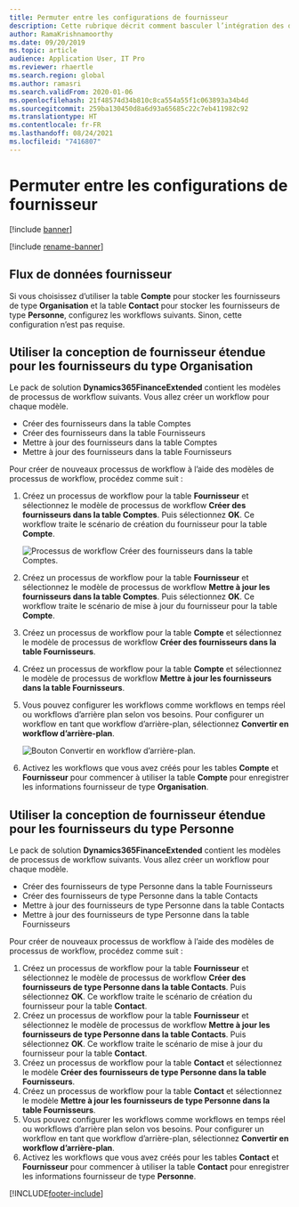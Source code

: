 ```yaml
---
title: Permuter entre les configurations de fournisseur
description: Cette rubrique décrit comment basculer l’intégration des données fournisseur entre les applications Finance and Operations et Dataverse.
author: RamaKrishnamoorthy
ms.date: 09/20/2019
ms.topic: article
audience: Application User, IT Pro
ms.reviewer: rhaertle
ms.search.region: global
ms.author: ramasri
ms.search.validFrom: 2020-01-06
ms.openlocfilehash: 21f48574d34b810c8ca554a55f1c063893a34b4d
ms.sourcegitcommit: 259ba130450d8a6d93a65685c22c7eb411982c92
ms.translationtype: HT
ms.contentlocale: fr-FR
ms.lasthandoff: 08/24/2021
ms.locfileid: "7416807"
---
```

# <a name="switch-between-vendor-designs"></a>Permuter entre les configurations de fournisseur

[!include [banner](../../includes/banner.md)]

[!include [rename-banner](~/includes/cc-data-platform-banner.md)]



## <a name="vendor-data-flow"></a>Flux de données fournisseur 

Si vous choisissez d’utiliser la table **Compte** pour stocker les fournisseurs de type **Organisation** et la table **Contact** pour stocker les fournisseurs de type **Personne**, configurez les workflows suivants. Sinon, cette configuration n’est pas requise.

## <a name="use-the-extended-vendor-design-for-vendors-of-the-organization-type"></a>Utiliser la conception de fournisseur étendue pour les fournisseurs du type Organisation

Le pack de solution **Dynamics365FinanceExtended** contient les modèles de processus de workflow suivants. Vous allez créer un workflow pour chaque modèle.

+ Créer des fournisseurs dans la table Comptes
+ Créer des fournisseurs dans la table Fournisseurs
+ Mettre à jour des fournisseurs dans la table Comptes
+ Mettre à jour des fournisseurs dans la table Fournisseurs

Pour créer de nouveaux processus de workflow à l’aide des modèles de processus de workflow, procédez comme suit :

1. Créez un processus de workflow pour la table **Fournisseur** et sélectionnez le modèle de processus de workflow **Créer des fournisseurs dans la table Comptes**. Puis sélectionnez **OK**. Ce workflow traite le scénario de création du fournisseur pour la table **Compte**.

    ![Processus de workflow Créer des fournisseurs dans la table Comptes.](media/create_process.png)

2. Créez un processus de workflow pour la table **Fournisseur** et sélectionnez le modèle de processus de workflow **Mettre à jour les fournisseurs dans la table Comptes**. Puis sélectionnez **OK**. Ce workflow traite le scénario de mise à jour du fournisseur pour la table **Compte**.
3. Créez un processus de workflow pour la table **Compte** et sélectionnez le modèle de processus de workflow **Créer des fournisseurs dans la table Fournisseurs**.
4. Créez un processus de workflow pour la table **Compte** et sélectionnez le modèle de processus de workflow **Mettre à jour les fournisseurs dans la table Fournisseurs**.
5. Vous pouvez configurer les workflows comme workflows en temps réel ou workflows d’arrière plan selon vos besoins. Pour configurer un workflow en tant que workflow d’arrière-plan, sélectionnez **Convertir en workflow d’arrière-plan**.

    ![Bouton Convertir en workflow d’arrière-plan.](media/background_workflow.png)

6. Activez les workflows que vous avez créés pour les tables **Compte** et **Fournisseur** pour commencer à utiliser la table **Compte** pour enregistrer les informations fournisseur de type **Organisation**.

## <a name="use-the-extended-vendor-design-for-vendors-of-the-person-type"></a>Utiliser la conception de fournisseur étendue pour les fournisseurs du type Personne

Le pack de solution **Dynamics365FinanceExtended** contient les modèles de processus de workflow suivants. Vous allez créer un workflow pour chaque modèle.

+ Créer des fournisseurs de type Personne dans la table Fournisseurs
+ Créer des fournisseurs de type Personne dans la table Contacts
+ Mettre à jour des fournisseurs de type Personne dans la table Contacts
+ Mettre à jour des fournisseurs de type Personne dans la table Fournisseurs

Pour créer de nouveaux processus de workflow à l’aide des modèles de processus de workflow, procédez comme suit :

1. Créez un processus de workflow pour la table **Fournisseur** et sélectionnez le modèle de processus de workflow **Créer des fournisseurs de type Personne dans la table Contacts**. Puis sélectionnez **OK**. Ce workflow traite le scénario de création du fournisseur pour la table **Contact**.
2. Créez un processus de workflow pour la table **Fournisseur** et sélectionnez le modèle de processus de workflow **Mettre à jour les fournisseurs de type Personne dans la table Contacts**. Puis sélectionnez **OK**. Ce workflow traite le scénario de mise à jour du fournisseur pour la table **Contact**.
3. Créez un processus de workflow pour la table **Contact** et sélectionnez le modèle **Créer des fournisseurs de type Personne dans la table Fournisseurs**.
4. Créez un processus de workflow pour la table **Contact** et sélectionnez le modèle **Mettre à jour les fournisseurs de type Personne dans la table Fournisseurs**.
5. Vous pouvez configurer les workflows comme workflows en temps réel ou workflows d’arrière plan selon vos besoins. Pour configurer un workflow en tant que workflow d’arrière-plan, sélectionnez **Convertir en workflow d’arrière-plan**.
6. Activez les workflows que vous avez créés pour les tables **Contact** et **Fournisseur** pour commencer à utiliser la table **Contact** pour enregistrer les informations fournisseur de type **Personne**.


[!INCLUDE[footer-include](../../../../includes/footer-banner.md)]